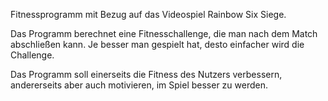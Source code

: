 Fitnessprogramm mit Bezug auf das Videospiel Rainbow Six Siege.

Das Programm berechnet eine Fitnesschallenge, die man nach dem Match abschließen kann. 
Je besser man gespielt hat, desto einfacher wird die Challenge. 

Das Programm soll einerseits die Fitness des Nutzers verbessern, andererseits aber auch motivieren, im Spiel besser zu werden.
